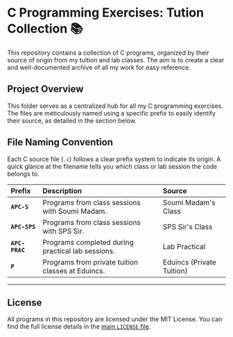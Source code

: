# C Programming Exercises: Tution Collection 📚

This repository contains a collection of C programs, organized by their source of origin from my tuition and lab classes. The aim is to create a clear and well-documented archive of all my work for easy reference.

## Project Overview

This folder serves as a centralized hub for all my C programming exercises. The files are meticulously named using a specific prefix to easily identify their source, as detailed in the section below.

## File Naming Convention

Each C source file (`.c`) follows a clear prefix system to indicate its origin. A quick glance at the filename tells you which class or lab session the code belongs to.

| Prefix | Description | Source |
| :--- | :--- | :--- |
| **`APC-S`** | Programs from class sessions with Soumi Madam. | Soumi Madam's Class |
| **`APC-SPS`** | Programs from class sessions with SPS Sir. | SPS Sir's Class |
| **`APC-PRAC`** | Programs completed during practical lab sessions. | Lab Practical |
| **`P`** | Programs from private tuition classes at Eduincs. | Eduincs (Private Tuition) |

---

## License

All programs in this repository are licensed under the MIT License. You can find the full license details in the [main `LICENSE` file](https://www.google.com/search?q=../LICENSE).
